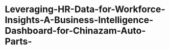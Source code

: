 # Leveraging-HR-Data-for-Workforce-Insights-A-Business-Intelligence-Dashboard-for-Chinazam-Auto-Parts-